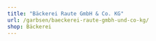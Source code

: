 ```yaml
---
title: "Bäckerei Raute GmbH & Co. KG"
url: /garbsen/baeckerei-raute-gmbh-und-co-kg/
shop: Bäckerei
---
```

